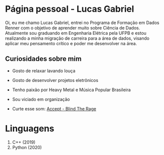 # Página pessoal - Lucas Gabriel

Oi, eu me chamo Lucas Gabriel, entrei no Programa de Formação em Dados Renner com o objetivo de aprender muito sobre Ciência de Dados.
Atualmente sou graduando em Engenharia Elétrica pela UFPB e estou realizando a minha migração de carreira para a área de dados, visando aplicar meu pensamento crítico e poder me desenvolver na área.

## Curiosidades sobre mim

 - Gosto de relaxar lavando louça
 - Gosto de desenvolver projetos eletrônicos
 - Tenho paixão por Heavy Metal e Música Popular Brasileira
 - Sou viciado em organização

 - Curte esse som: [Accept - Blind The Rage](https://www.youtube.com/watch?v=v6SP0b_HdGQ)

# Linguagens

 1. C++ (2019)
 2. Python (2020)

